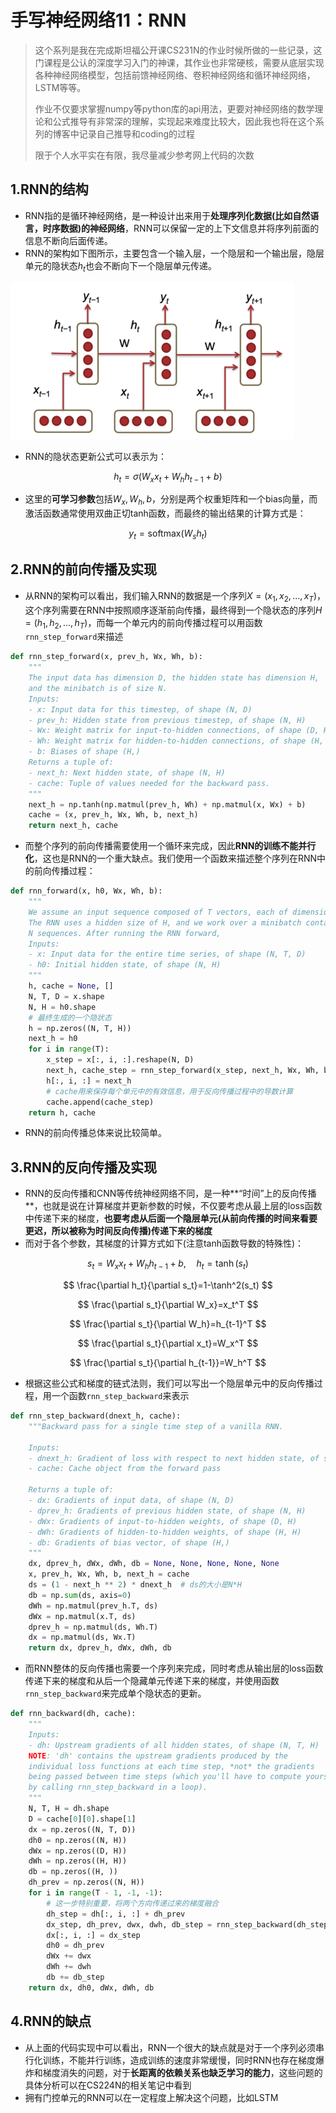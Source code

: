 # 手写神经网络11：RNN

> 这个系列是我在完成斯坦福公开课CS231N的作业时候所做的一些记录，这门课程是公认的深度学习入门的神课，其作业也非常硬核，需要从底层实现各种神经网络模型，包括前馈神经网络、卷积神经网络和循环神经网络，LSTM等等。
>
> 作业不仅要求掌握numpy等python库的api用法，更要对神经网络的数学理论和公式推导有非常深的理解，实现起来难度比较大，因此我也将在这个系列的博客中记录自己推导和coding的过程
>
> 限于个人水平实在有限，我尽量减少参考网上代码的次数

## 1.RNN的结构

- RNN指的是循环神经网络，是一种设计出来用于**处理序列化数据(比如自然语言，时序数据)的神经网络**，RNN可以保留一定的上下文信息并将序列前面的信息不断向后面传递。
- RNN的架构如下图所示，主要包含一个输入层，一个隐层和一个输出层，隐层单元的隐状态$h_t$也会不断向下一个隐层单元传递。

<img src="static/image-20210517185038311.png" alt="RNN架构图" style="zoom:50%;" />

- RNN的隐状态更新公式可以表示为：

$$
h_t=\sigma(W_xx_{t}+W_hh_{t-1}+b)
$$

- 这里的**可学习参数**包括$W_x,W_h,b$，分别是两个权重矩阵和一个bias向量，而激活函数通常使用双曲正切tanh函数，而最终的输出结果的计算方式是：

$$
y_t=\mathrm{softmax}(W_sh_t)
$$

## 2.RNN的前向传播及实现

- 从RNN的架构可以看出，我们输入RNN的数据是一个序列$X=(x_1,x_2,\dots,x_T)$，这个序列需要在RNN中按照顺序逐渐前向传播，最终得到一个隐状态的序列$H=(h_1,h_2,\dots,h_T)$，而每一个单元内的前向传播过程可以用函数`rnn_step_forward`来描述

```python
def rnn_step_forward(x, prev_h, Wx, Wh, b):
    """
    The input data has dimension D, the hidden state has dimension H,
    and the minibatch is of size N.
    Inputs:
    - x: Input data for this timestep, of shape (N, D)
    - prev_h: Hidden state from previous timestep, of shape (N, H)
    - Wx: Weight matrix for input-to-hidden connections, of shape (D, H)
    - Wh: Weight matrix for hidden-to-hidden connections, of shape (H, H)
    - b: Biases of shape (H,)
    Returns a tuple of:
    - next_h: Next hidden state, of shape (N, H)
    - cache: Tuple of values needed for the backward pass.
    """
    next_h = np.tanh(np.matmul(prev_h, Wh) + np.matmul(x, Wx) + b)
    cache = (x, prev_h, Wx, Wh, b, next_h)
    return next_h, cache
```

- 而整个序列的前向传播需要使用一个循环来完成，因此**RNN的训练不能并行化**，这也是RNN的一个重大缺点。我们使用一个函数来描述整个序列在RNN中的前向传播过程：

```python
def rnn_forward(x, h0, Wx, Wh, b):
    """
    We assume an input sequence composed of T vectors, each of dimension D.
    The RNN uses a hidden size of H, and we work over a minibatch containing
    N sequences. After running the RNN forward,
    Inputs:
    - x: Input data for the entire time series, of shape (N, T, D)
    - h0: Initial hidden state, of shape (N, H)
    """
    h, cache = None, []
    N, T, D = x.shape
    N, H = h0.shape
    # 最终生成的一个隐状态
    h = np.zeros((N, T, H))
    next_h = h0
    for i in range(T):
        x_step = x[:, i, :].reshape(N, D)
        next_h, cache_step = rnn_step_forward(x_step, next_h, Wx, Wh, b)
        h[:, i, :] = next_h
        # cache用来保存每个单元中的有效信息，用于反向传播过程中的导数计算
        cache.append(cache_step)
    return h, cache
```

- RNN的前向传播总体来说比较简单。

## 3.RNN的反向传播及实现

- RNN的反向传播和CNN等传统神经网络不同，是一种**“时间”上的反向传播**，也就是说在计算梯度并更新参数的时候，不仅要考虑从最上层的loss函数中传递下来的梯度，**也要考虑从后面一个隐层单元(从前向传播的时间来看要更迟，所以被称为时间反向传播)传递下来的梯度**
- 而对于各个参数，其梯度的计算方式如下(注意tanh函数导数的特殊性)：

$$
s_t=W_xx_{t}+W_hh_{t-1}+b,\quad h_t=\tanh(s_t)
$$

$$
\frac{\partial h_t}{\partial s_t}=1-\tanh^2(s_t)
$$

$$
\frac{\partial s_t}{\partial W_x}=x_t^T
$$

$$
\frac{\partial s_t}{\partial W_h}=h_{t-1}^T
$$

$$
\frac{\partial s_t}{\partial x_t}=W_x^T
$$

$$
\frac{\partial s_t}{\partial h_{t-1}}=W_h^T
$$

- 根据这些公式和梯度的链式法则，我们可以写出一个隐层单元中的反向传播过程，用一个函数`rnn_step_backward`来表示

```python
def rnn_step_backward(dnext_h, cache):
    """Backward pass for a single time step of a vanilla RNN.

    Inputs:
    - dnext_h: Gradient of loss with respect to next hidden state, of shape (N, H)
    - cache: Cache object from the forward pass

    Returns a tuple of:
    - dx: Gradients of input data, of shape (N, D)
    - dprev_h: Gradients of previous hidden state, of shape (N, H)
    - dWx: Gradients of input-to-hidden weights, of shape (D, H)
    - dWh: Gradients of hidden-to-hidden weights, of shape (H, H)
    - db: Gradients of bias vector, of shape (H,)
    """
    dx, dprev_h, dWx, dWh, db = None, None, None, None, None
    x, prev_h, Wx, Wh, b, next_h = cache
    ds = (1 - next_h ** 2) * dnext_h  # ds的大小是N*H
    db = np.sum(ds, axis=0)
    dWh = np.matmul(prev_h.T, ds)
    dWx = np.matmul(x.T, ds)
    dprev_h = np.matmul(ds, Wh.T)
    dx = np.matmul(ds, Wx.T)
    return dx, dprev_h, dWx, dWh, db
```

- 而RNN整体的反向传播也需要一个序列来完成，同时考虑从输出层的loss函数传递下来的梯度和从后一个隐藏单元传递下来的梯度，并使用函数`rnn_step_backward`来完成单个隐状态的更新。

```python
def rnn_backward(dh, cache):
    """
    Inputs:
    - dh: Upstream gradients of all hidden states, of shape (N, T, H)
    NOTE: 'dh' contains the upstream gradients produced by the 
    individual loss functions at each time step, *not* the gradients
    being passed between time steps (which you'll have to compute yourself
    by calling rnn_step_backward in a loop).
    """
   	N, T, H = dh.shape
    D = cache[0][0].shape[1]
    dx = np.zeros((N, T, D))
    dh0 = np.zeros((N, H))
    dWx = np.zeros((D, H))
    dWh = np.zeros((H, H))
    db = np.zeros((H, ))
    dh_prev = np.zeros((N, H))
    for i in range(T - 1, -1, -1):
        # 这一步特别重要，将两个方向传递过来的梯度融合
        dh_step = dh[:, i, :] + dh_prev
        dx_step, dh_prev, dwx, dwh, db_step = rnn_step_backward(dh_step, cache[i])
        dx[:, i, :] = dx_step
        dh0 = dh_prev
        dWx += dwx
        dWh += dwh
        db += db_step
    return dx, dh0, dWx, dWh, db
```

## 4.RNN的缺点

- 从上面的代码实现中可以看出，RNN一个很大的缺点就是对于一个序列必须串行化训练，不能并行训练，造成训练的速度非常缓慢，同时RNN也存在梯度爆炸和梯度消失的问题，对于**长距离的依赖关系也缺乏学习的能力**，这些问题的具体分析可以在CS224N的相关笔记中看到
- 拥有门控单元的RNN可以在一定程度上解决这个问题，比如LSTM